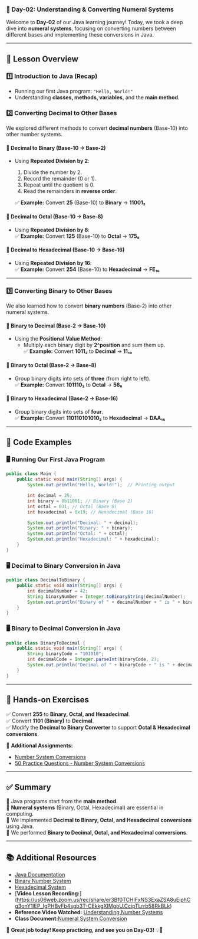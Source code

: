### **📘 Day-02: Understanding & Converting Numeral Systems**  
Welcome to **Day-02** of our Java learning journey! Today, we took a deep dive into **numeral systems**, focusing on converting numbers between different bases and implementing these conversions in Java.

---

## **📌 Lesson Overview**  
### **1️⃣ Introduction to Java (Recap)**  
- Running our first Java program: `"Hello, World!"`  
- Understanding **classes, methods, variables**, and the **main method**.  

### **2️⃣ Converting Decimal to Other Bases**  
We explored different methods to convert **decimal numbers** (Base-10) into other number systems.  

#### **🔹 Decimal to Binary (Base-10 → Base-2)**  
- Using **Repeated Division by 2**:  
  1. Divide the number by 2.  
  2. Record the remainder (0 or 1).  
  3. Repeat until the quotient is 0.  
  4. Read the remainders in **reverse order**.  

  ✅ **Example:** Convert **25** (Base-10) to **Binary** → **11001₂**  

#### **🔹 Decimal to Octal (Base-10 → Base-8)**  
- Using **Repeated Division by 8**:  
  ✅ **Example:** Convert **125** (Base-10) to **Octal** → **175₈**  

#### **🔹 Decimal to Hexadecimal (Base-10 → Base-16)**  
- Using **Repeated Division by 16**:  
  ✅ **Example:** Convert **254** (Base-10) to **Hexadecimal** → **FE₁₆**  

---

### **3️⃣ Converting Binary to Other Bases**  
We also learned how to convert **binary numbers** (Base-2) into other numeral systems.  

#### **🔹 Binary to Decimal (Base-2 → Base-10)**  
- Using the **Positional Value Method**:  
  - Multiply each binary digit by **2^position** and sum them up.  
  ✅ **Example:** Convert **1011₂** to **Decimal** → **11₁₀**  

#### **🔹 Binary to Octal (Base-2 → Base-8)**  
- Group binary digits into sets of **three** (from right to left).  
  ✅ **Example:** Convert **101110₂** to **Octal** → **56₈**  

#### **🔹 Binary to Hexadecimal (Base-2 → Base-16)**  
- Group binary digits into sets of **four**.  
  ✅ **Example:** Convert **110110101010₂** to **Hexadecimal** → **DAA₁₆**  

---

## **📜 Code Examples**  
### **🖥️ Running Our First Java Program**  
```java
public class Main {  
    public static void main(String[] args) {  
        System.out.println("Hello, World!");  // Printing output  

        int decimal = 25;  
        int binary = 0b11001; // Binary (Base 2)  
        int octal = 031; // Octal (Base 8)  
        int hexadecimal = 0x19; // Hexadecimal (Base 16)  

        System.out.println("Decimal: " + decimal);  
        System.out.println("Binary: " + binary);  
        System.out.println("Octal: " + octal);  
        System.out.println("Hexadecimal: " + hexadecimal);  
    }  
}
```

### **🖥️ Decimal to Binary Conversion in Java**  
```java
public class DecimalToBinary {  
    public static void main(String[] args) {  
        int decimalNumber = 42;  
        String binaryNumber = Integer.toBinaryString(decimalNumber);  
        System.out.println("Binary of " + decimalNumber + " is " + binaryNumber);  
    }  
}
```

### **🖥️ Binary to Decimal Conversion in Java**  
```java
public class BinaryToDecimal {  
    public static void main(String[] args) {  
        String binaryCode = "101010";  
        int decimalCode = Integer.parseInt(binaryCode, 2);  
        System.out.println("Decimal of " + binaryCode + " is " + decimalCode);  
    }  
}
```

---

## **🎯 Hands-on Exercises**  
✅ Convert **255** to **Binary, Octal, and Hexadecimal**.  
✅ Convert **1101 (Binary)** to **Decimal**.  
✅ Modify the **Decimal to Binary Converter** to support **Octal & Hexadecimal conversions**.  

📌 **Additional Assignments:**  
- [Number System Conversions](https://classroom.github.com/a/SfYN17PV)  
- [50 Practice Questions - Number System Conversions](https://classroom.github.com/a/4Z7uitFx)  

---

## **✅ Summary**  
🔹 Java programs start from the **main method**.  
🔹 **Numeral systems** (Binary, Octal, Hexadecimal) are essential in computing.  
🔹 We implemented **Decimal to Binary, Octal, and Hexadecimal conversions** using Java.  
🔹 We performed **Binary to Decimal, Octal, and Hexadecimal conversions**.  

---

## **📚 Additional Resources**  
- [Java Documentation](https://docs.oracle.com/en/java/)  
- [Binary Number System](https://en.wikipedia.org/wiki/Binary_number)  
- [Hexadecimal System](https://en.wikipedia.org/wiki/Hexadecimal)  
- [**Video Lesson Recording:**] (https://us06web.zoom.us/rec/share/er3Bf0TCHIFxNS3ExaZSA8uEiphCg3onY1lEP_IgPHBvFb4sgb3T-CEkkgXIMgoU.CcipTLrrb58RkBLk)
- **Reference Video Watched:** [Understanding Number Systems](https://www.youtube.com/watch?v=FFDMzbrEXaE)
- **Class Document:**[Numeral System Conversion](https://docs.zoom.us/doc/ExIH5yCZSGKzReOenMwE-g)

🚀 **Great job today! Keep practicing, and see you on Day-03!** 💡🎉  
